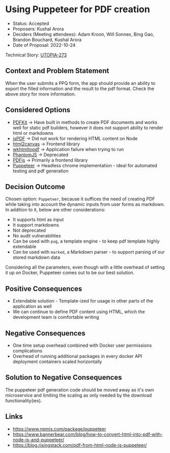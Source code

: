 # Using Puppeteer for PDF creation

* Status: Accepted
* Proposers: Kushal Arora
* Deciders (Meeting attendees): Adam Kroon, Will Sonnex, Bing Gao, Brandon Bouchard, Kushal Arora
* Date of Proposal: 2022-10-24

Technical Story: [UTOPIA-273](https://apps.itsm.gov.bc.ca/jira/browse/UTOPIA-273)

## Context and Problem Statement

When the user submits a PPQ form, the app should provide an ability to export the filled information and the result to the pdf format. Check the above story for more information.

## Considered Options

* [PDFKit](https://www.npmjs.com/package/pdfkit) -> Have built in methods to create PDF documents and works well for static pdf builders, however it does not support ability to render html or markdowns
* [jsPDF](https://www.npmjs.com/package/jspdf) ->  Did not work for rendering HTML content on Node
* [html2canvas](https://www.npmjs.com/package/html2canvas) -> Frontend library
* [wkhtmltopdf](https://www.npmjs.com/package/wkhtmltopdf) -> Application failure when trying to run
* [PhantomJS](https://www.npmjs.com/package/phantomjs) -> Deprecated
* [PDFjs](https://www.npmjs.com/package/pdfjs) -> Primarily a frontend library
* [Puppeteer](https://www.npmjs.com/package/puppeteer) -> Headless chrome implementation - ideal for automated testing and pdf generation

## Decision Outcome

Chosen option: `Puppeteer`, because it suffices the need of creating PDF while taking into account the dynamic inputs from user forms as markdown. In addition to it, below are other considerations:
- It supports html as input 
- It support markdowns
- Not deprecated
- No audit vulnerabilities
- Can be used with `pug`, a template engine - to keep pdf template highly extendable
- Can be used with `marked`, a Markdown parser - to support parsing of our stored markdown data

Considering all the parameters, even though with a little overhead of setting it up on Docker, Puppeteer comes out to be our best solution.

## Positive Consequences

* Extendable solution - Template-ized for usage in other parts of the application as well
* We can continue to define PDF content using HTML, which the development team is comfortable writing

## Negative Consequences

* One time setup overhead combined with Docker user permissions complications
* Overhead of running additional packages in every docker API deployment containers scaled horizontally

## Solution to Negative Consequences

The puppeteer pdf generation code should be moved away as it's own microservice and limiting the scaling as only needed by the download functionality(ies).

## Links

* https://www.npmjs.com/package/puppeteer
* https://www.bannerbear.com/blog/how-to-convert-html-into-pdf-with-node-js-and-puppeteer/
* https://blog.risingstack.com/pdf-from-html-node-js-puppeteer/


